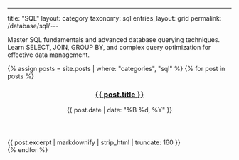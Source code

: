 ---
title: "SQL"
layout: category
taxonomy: sql
entries_layout: grid
permalink: /database/sql/---

Master SQL fundamentals and advanced database querying techniques. Learn SELECT, JOIN, GROUP BY, and complex query optimization for effective data management.

{% assign posts = site.posts | where: "categories", "sql" %}
{% for post in posts %}
  <article class="entry">
    <header class="entry-header">
      <h3 class="entry-title">
        <a href="{{ post.url | relative_url }}">{{ post.title }}</a>
      </h3>
      <div class="entry-meta">
        <time class="entry-time">{{ post.date | date: "%B %d, %Y" }}</time>
      </div>
    </header>
    <div class="entry-excerpt">
      {{ post.excerpt | markdownify | strip_html | truncate: 160 }}
    </div>
  </article>
{% endfor %}

